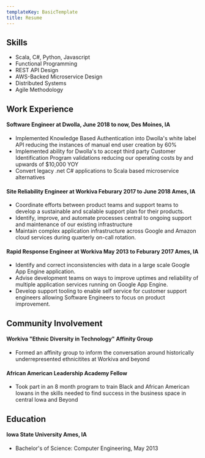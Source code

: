 ```yaml
---
templateKey: BasicTemplate
title: Resume
---
```


## Skills

- Scala, C#, Python, Javascript
- Functional Programming
- REST API Design
- AWS-Backed Microservice Design
- Distributed Systems
- Agile Methodology

## Work Experience

#### Software Engineer at Dwolla, June 2018 to now, Des Moines, IA

- Implemented Knowledge Based Authentication into Dwolla's white label API reducing the instances of manual end user creation by 60%
- Implemented ability for Dwolla's to accept third party Customer Identification Program validations reducing our operating costs by and upwards of \$10,000 YOY
- Convert legacy .net C# applications to Scala based microservice alternatives

#### Site Reliability Engineer at Workiva Feburary 2017 to June 2018 Ames, IA

- Coordinate efforts between product teams and support teams to develop a sustainable and scalable support plan for their products.
- Identify, improve, and automate processes central to ongoing support and maintenance of our existing infrastructure
- Maintain complex application infrastructure across Google and Amazon cloud services during quarterly on-call rotation.

#### Rapid Response Engineer at Workiva May 2013 to Feburary 2017 Ames, IA

- Identify and correct inconsistencies with data in a large scale Google App Engine application.
- Advise development teams on ways to improve uptimes and reliability of multiple application services running on Google App Engine.
- Develop support tooling to enable self service for customer support engineers allowing Software Engineers to focus on product improvement.

## Community Involvement

#### Workiva "Ethnic Diversity in Technology" Affinity Group

- Formed an affinity group to inform the conversation around historically underrepresented ethnicitites at Workiva and beyond

#### African American Leadership Academy Fellow

- Took part in an 8 month program to train Black and African American Iowans in the skills needed to find success in the business space in central Iowa and Beyond

## Education

#### Iowa State University Ames, IA

- Bachelor's of Science: Computer Engineering, May 2013
